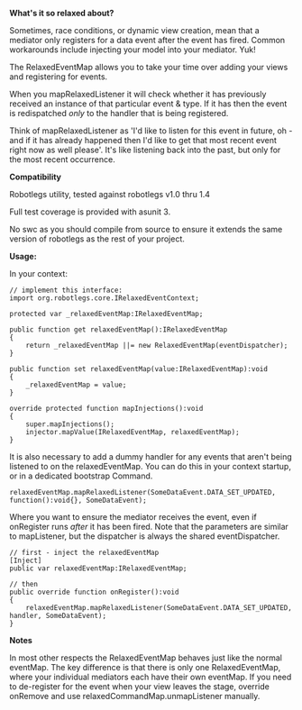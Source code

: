 **What's it so relaxed about?** 

Sometimes, race conditions, or dynamic view creation, mean that a mediator only registers for a data event after the event has fired.
Common workarounds include injecting your model into your mediator. Yuk! 

The RelaxedEventMap allows you to take your time over adding your views and registering for events. 

When you mapRelaxedListener it will check whether it has previously received an instance of that particular event & type. If it has then the event is redispatched _only_ to the handler that is being registered.

Think of mapRelaxedListener as 'I'd like to listen for this event in future, oh - and if it has already happened then I'd like to get that most recent event right now as well please'.  It's like listening back into the past, but only for the most recent occurrence.


**Compatibility**

Robotlegs utility, tested against robotlegs v1.0 thru 1.4

Full test coverage is provided with asunit 3.

No swc as you should compile from source to ensure it extends the same version of robotlegs as the rest of your project.


**Usage:**     

In your context:
	
	// implement this interface:
	import org.robotlegs.core.IRelaxedEventContext;
	
	protected var _relaxedEventMap:IRelaxedEventMap;
	
	public function get relaxedEventMap():IRelaxedEventMap
	{
		return _relaxedEventMap ||= new RelaxedEventMap(eventDispatcher);
	}
	
	public function set relaxedEventMap(value:IRelaxedEventMap):void
	{
		_relaxedEventMap = value;
	}
	
	override protected function mapInjections():void
	{
		super.mapInjections();
		injector.mapValue(IRelaxedEventMap, relaxedEventMap);
	}
	

It is also necessary to add a dummy handler for any events that aren't being listened to on the relaxedEventMap.
You can do this in your context startup, or in a dedicated bootstrap Command.

	relaxedEventMap.mapRelaxedListener(SomeDataEvent.DATA_SET_UPDATED, function():void{}, SomeDataEvent);
       

Where you want to ensure the mediator receives the event, even if onRegister runs _after_ it has been fired.
Note that the parameters are similar to mapListener, but the dispatcher is always the shared eventDispatcher.
    
	// first - inject the relaxedEventMap
	[Inject]
	public var relaxedEventMap:IRelaxedEventMap;
	
	// then
	public override function onRegister():void
	{
    	relaxedEventMap.mapRelaxedListener(SomeDataEvent.DATA_SET_UPDATED, handler, SomeDataEvent);
    }
       

**Notes**

In most other respects the RelaxedEventMap behaves just like the normal eventMap. The key difference is that there is only one RelaxedEventMap, where your individual mediators each have their own eventMap. If you need to de-register for the event when your view leaves the stage, override onRemove and use relaxedCommandMap.unmapListener manually.     
